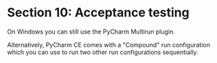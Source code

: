 # Section 10: Acceptance testing

On Windows you can still use the PyCharm Multirun plugin.

Alternatively, PyCharm CE comes with a "Compound" run configuration which you can use to run two other run configurations sequentially.
